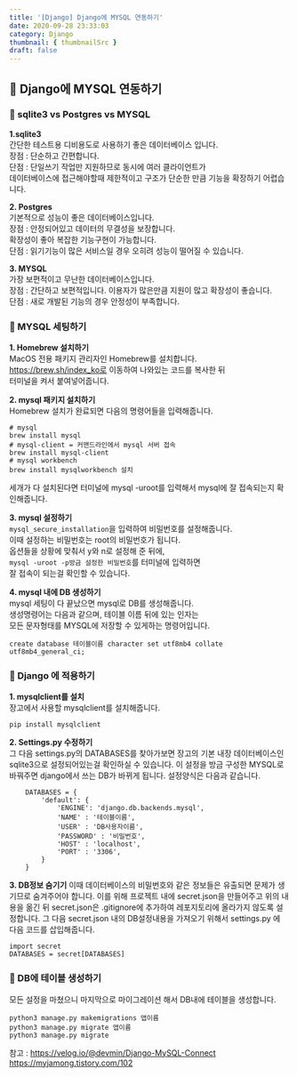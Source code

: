 ```yaml
---
title: '[Django] Django에 MYSQL 연동하기'
date: 2020-09-28 23:33:03
category: Django
thumbnail: { thumbnailSrc }
draft: false
---
```


## 🌟 Django에 MYSQL 연동하기

### 🎯 sqlite3 vs  Postgres vs MYSQL

**1.sqlite3**<br>
    간단한 테스트용 디비용도로 사용하기 좋은 데이터베이스 입니다.<br>
    장점 : 단순하고 간편합니다.<br>
    단점 : 단일쓰기 작업만 지원하므로 동시에 여러 클라이언트가 <br>
    데이터베이스에 접근해야할때 제한적이고 구조가 단순한 만큼 기능을 확장하기 어렵습니다. <br>

**2. Postgres** <br>
    기본적으로 성능이 좋은 데이터베이스입니다.<br>
    장점 : 안정되어있고 데이터의 무결성을 보장합니다. <br>
    확장성이 좋아 복잡한 기능구현이 가능합니다.<br>
    단점 : 읽기기능이 많은 서비스일 경우 오히려 성능이 떨어질 수 있습니다.<br>

**3. MYSQL**<br>
    가장 보편적이고 무난한 데이터베이스입니다.<br>
    장점 : 간단하고 보편적입니다. 이용자가 많은만큼 지원이 많고 확장성이 좋습니다. <br>
    단점 : 새로 개발된 기능의 경우 안정성이 부족합니다.<br>

### 🎯 MYSQL 세팅하기<br>
**1. Homebrew 설치하기**<br>
    MacOS 전용 패키지 관리자인 Homebrew를 설치합니다.<br>
    https://brew.sh/index_ko로 이동하여 나와있는 코드를 복사한 뒤<br>
    터미널을 켜서 붙여넣어줍니다.<br>

**2. mysql 패키지 설치하기**<br>
Homebrew 설치가 완료되면 다음의 명령어들을 입력해줍니다.<br>
        
    # mysql
    brew install mysql 
    # mysql-client = 커맨드라인에서 mysql 서버 접속
    brew install mysql-client 
    # mysql workbench
    brew install mysqlworkbench 설치

세개가 다 설치된다면 터미널에 mysql -uroot를 입력해서 
mysql에 잘 접속되는지 확인해줍니다.

**3. mysql 설정하기**<br>
`mysql_secure_installation`을 입력하여 비밀번호를 설정해줍니다.<br>
이때 설정하는 비밀번호는 root의 비밀번호가 됩니다.<br>
옵션들을 상황에 맞춰서 y와 n로 설정해 준 뒤에,<br>
`mysql -uroot -p방금 설정한 비밀번호`를 터미널에 입력하면<br>
잘 접속이 되는걸 확인할 수 있습니다.<br>

**4. mysql 내에 DB 생성하기**<br>
mysql 세팅이 다 끝났으면 mysql로 DB를 생성해줍니다.<br>
생성명령어는 다음과 같으며, 테이블 이름 뒤에 있는 인자는 <br>
모든 문자형태를 MYSQL에 저장할 수 있게하는 명령어입니다. <br>   

    create database 테이블이름 character set utf8mb4 collate utf8mb4_general_ci;


### 🎯 Django 에 적용하기
**1. mysqlclient를 설치**  
장고에서 사용할 mysqlclient를 설치해줍니다.  
    
    pip install mysqlclient


**2. Settings.py 수정하기**   
    그 다음 settings.py의 DATABASES를 찾아가보면
    장고의 기본 내장 데이터베이스인 sqlite3으로 설정되어있는걸 확인하실 수 있습니다.
    이 설정을 방금 구성한 MYSQL로 바꿔주면 django에서 쓰는 DB가 바뀌게 됩니다.
    설정양식은 다음과 같습니다.
    
        DATABASES = {
            'default': {
                'ENGINE': 'django.db.backends.mysql',
                'NAME' : '테이블이름',
                'USER' : 'DB사용자이름',
                'PASSWORD' : '비밀번호',
                'HOST' : 'localhost',
                'PORT' : '3306',
            }
        }

**3. DB정보 숨기기** 
이때 데이터베이스의 비밀번호와 같은 정보들은 유출되면 문제가 생기므로 숨겨주어야 합니다.
이를 위해 프로젝트 내에 secret.json을 만들어주고
위의 내용을 옮긴 뒤 secret.json은 .gitignore에 추가하여 레포지토리에 올라가지 않도록 설정합니다. 
그 다음 secret.json 내의 DB설정내용을 가져오기 위해서 
settings.py 에 다음 코드를 삽입해줍니다.

    import secret
    DATABASES = secret[DATABASES]


### 🎯 DB에 테이블 생성하기
모든 설정을 마쳤으니 마지막으로 마이그레이션 해서 DB내에 테이블을 생성합니다.
    
    python3 manage.py makemigrations 앱이름
    python3 manage.py migrate 앱이름
    python3 manage.py migrate 

참고 : 
https://velog.io/@devmin/Django-MySQL-Connect
https://myjamong.tistory.com/102